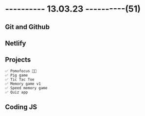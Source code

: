# ---------- 13.03.23 ----------(51)

## Git and Github

## Netlify

## Projects

    ✅ Pomofocus 👍🏻
    ✅ Pig game
    ✅ Tic Tac Toe
    ✅ Memory game v1
    ✅ Speed memory game
    ✅ Quiz app

## Coding JS
